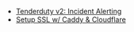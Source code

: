 - [Tenderduty v2: Incident Alerting](<Tenderduty v2_ Incident Alerting a9bce603.md>)
- [Setup SSL w/ Caddy & Cloudflare](<Setup SSL w_ Caddy & Cloudflare 16a96985.md>)
